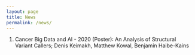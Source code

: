 ```yaml
---
layout: page
title: News
permalink: /news/
---
```


1) Cancer Big Data and AI - 2020 (Poster): An Analysis of Structural Variant Callers; Denis Keimakh, Matthew Kowal, Benjamin Haibe-Kains
